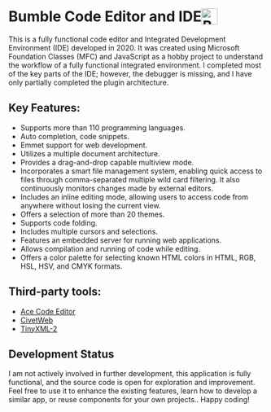 


<h1 style="display:flex; align-items:center">
Bumble Code Editor and IDE 
<img src="/res/bitmap.ico" alt="Bumble IDE" style="height:32px"/>
</h1>


This is a fully functional code editor and Integrated Development Environment (IDE) developed in 2020. It was created using Microsoft Foundation Classes (MFC) and JavaScript as a hobby project to understand the workflow of a fully functional integrated environment. I completed most of the key parts of the IDE; however, the debugger is missing, and I have only partially completed the plugin architecture.

## Key Features:

- Supports more than 110 programming languages.
- Auto completion, code snippets.
- Emmet support for web development.
- Utilizes a multiple document architecture.
- Provides a drag-and-drop capable multiview mode.
- Incorporates a smart file management system, enabling quick access to files through comma-separated multiple wild card filtering. It also continuously monitors changes made by external editors.
- Includes an inline editing mode, allowing users to access code from anywhere without losing the current view.
- Offers a selection of more than 20 themes.
- Supports code folding.
- Includes multiple cursors and selections.
- Features an embedded server for running web applications.
- Allows compilation and running of code while editing.
- Offers a color palette for selecting known HTML colors in HTML, RGB, HSL, HSV, and CMYK formats.

## Third-party tools:

- [Ace Code Editor](https://ace.c9.io/)
- [ CivetWeb](https://github.com/civetweb/civetweb)
- [TinyXML-2](https://github.com/leethomason/tinyxml2)

## Development Status

I am not actively involved in further development, this application is fully functional, and the source code is open for exploration and improvement. Feel free to use it to enhance the existing features, learn how to develop a similar app, or reuse components for your own projects..
Happy coding!
